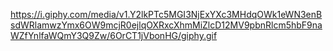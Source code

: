 https://i.giphy.com/media/v1.Y2lkPTc5MGI3NjExYXc3MHdqOWk1eWN3enBsdWRlamwzYmx6OW9mcjR0ejlqOXRxcXhmMiZlcD12MV9pbnRlcm5hbF9naWZfYnlfaWQmY3Q9Zw/6OrCT1jVbonHG/giphy.gif
